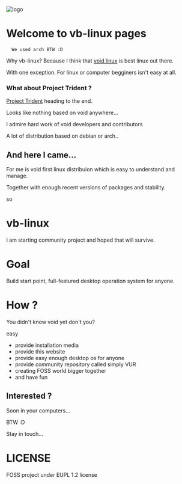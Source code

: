![logo](/assets)
# Welcome to **vb**-**linux** pages
      We used arch BTW :D

Why vb-linux? Because I think that [void linux](https://voidlinux.org/) is best linux out there.

With one exception. For linux or computer begginers isn't easy at all.

### What about Project Trident ?

[Project Trident](https://project-trident.org) heading to the end.

Looks like nothing based on void anywhere...

I admire hard work of void developers and contributors

A lot of distribution based on debian or arch..

## And here I came...

For me is void first linux distribuion which is easy to understand and manage.

Together with enough recent versions of packages and stability.

so

# **vb-linux**

I am starting community project and hoped that will survive.

# Goal

Build start point, full-featured desktop operation system for anyone.

# How ?

You didn't know void yet don't you?

easy

- provide installation media
- provide this website
- provide easy enough desktop os for anyone
- provide community repository called simply VUR
- creating FOSS world bigger together
- and have fun

## Interested ?

Soon in your computers...

 BTW :D

Stay in touch...

# LICENSE
FOSS project under EUPL 1.2 license
